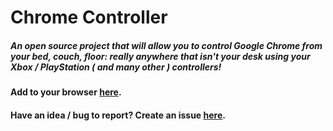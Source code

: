 # Chrome Controller
##### An open source project that will allow you to control Google Chrome from your bed, couch, floor: really anywhere that isn't your desk using your Xbox / PlayStation ( and many other ) controllers!

#### Add to your browser [here](https://chrome.google.com/webstore/detail/chrome-controller/nilnjekagachinflbdkanmblmjpaimhl?hl=en-US&gl=US "Chrome Extension Page").
#### Have an idea / bug to report? Create an issue [here](https://github.com/McCrearyD/Chrome_Controller/issues/new "Create a New Issue").

